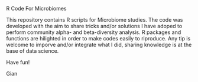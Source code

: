 R Code For Microbiomes

This repository contains R scripts for Microbiome studies.
The code was developed with the aim to share tricks and/or solutions I have adoped to perform community alpha- and beta-diversity analysis. R packages and functions are hilighted in order to make codes easily to riproduce. Any tip is welcome to imporve and/or integrate what I did, sharing knowledge is at the base of data science.

Have fun!

Gian
